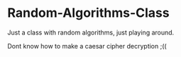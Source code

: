 # Random-Algorithms-Class
Just a class with random algorithms, just playing around.

Dont know how to make a caesar cipher decryption ;((
